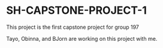# SH-CAPSTONE-PROJECT-1
 This project is the first capstone project for group 197

 Tayo, Obinna, and BJorn are working on this project with me.
